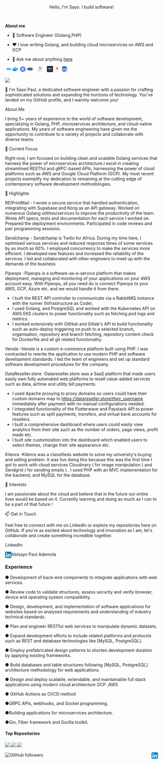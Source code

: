 <!--START_SECTION:badges-->
<!--END_SECTION:badges-->
<p align="center">
Hello, I'm Sayo. I build software!
</p>
<br />

**About me**

- 💼 Software Engineer (Golang,PHP)

- ❤️ I love writing Golang, and building cloud microservices on AWS and GCP

- 💬 Ask me about anything [here](https://github.com/sayopaul/sayopaul/issues)
<p float="left">
<code><img height="20" alt="golang" src="https://github.com/sayopaul/sayopaul/blob/main/assets/go.png"></code>
<code><img height="20" alt="docker" src="https://github.com/sayopaul/sayopaul/blob/main/assets/docker.png"></code>    
<code><img height="20" alt="kue" src="https://github.com/sayopaul/sayopaul/blob/main/assets/kube.png"></code> 
<code><img height="20" alt="php" src="https://github.com/sayopaul/sayopaul/blob/main/assets/php.png"></code>
<code><img height="20" alt="gcp" src="https://github.com/sayopaul/sayopaul/blob/main/assets/gcp.png"></code>
<code><img height="20" alt="aws" src="https://github.com/sayopaul/sayopaul/blob/main/assets/aws.png"></code>
<code><img height="20" alt="rabbitmq" src="https://github.com/sayopaul/sayopaul/blob/main/assets/rabbit.png"></code>    
<code><img height="20" alt="postgres" src="https://github.com/sayopaul/sayopaul/blob/main/assets/pg.png"></code>    
</p>
   

 <a href="https://github.com/anuraghazra/github-readme-stats"><img align="center" src="https://github-readme-stats.vercel.app/api/top-langs/?username=sayopaul&layout=compact&theme=buefy&hide_border=true" /></a> 


👋 I'm Sayo Paul, a dedicated software engineer with a passion for crafting sophisticated solutions and expanding the horizons of technology. You've landed on my GitHub profile, and I warmly welcome you!

About Me

I bring 5+ years of experience to the world of software development, specializing in Golang, PHP, microservices architecture, and cloud-native applications. My years of software engineering have given me the opportunity to contribute to a variety of projects and collaborate with diverse teams.

🔭 Current Focus

Right now, I am focused on building clean and scalable Golang services that harness the power of microservices architecture.I excel in creating streamlined RESTful and gRPC-based APIs, harnessing the power of cloud platforms such as AWS and Google Cloud Platform (GCP). My most recent projects exemplify my dedication to remaining at the cutting edge of contemporary software development methodologies.

🌟 Highlights

REIPrintMail - I wrote a secure service that handled authentication, integrating with Supabase and Kong as an API gateway.
Worked on numerous Golang utilities/services to improve the productivity of the team.
Wrote API specs, tests and documentation for each service I worked on.
Prepared the deployment environments.
Participated in code reviews and pair programming sessions.

Sendchamp - Sendchamp is Twilio for Africa. During my time here,
I optimised various services and reduced response times of some services by as much as 60%. I employed concurrency to make the services more efficient. I developed new features and increased the reliability of the services. I led and collaborated with other engineers to meet up with the demands of the business

Pipeops -Pipeops is a software-as-a-service platform that makes deployment, managing
and monitoring of your applications on your AWS account easy. With Pipeops,
all you need do is connect Pipeops to your AWS, GCP, Azure etc. and we
would handle it from there.
* I built the REST API controller to communicate via a RabbitMQ instance with
the
runner (Infrastructure as Code).
* I used Golang, and PostgreSQL and worked with the Kubernetes API on
AWS
EKS clusters to power functionality such as fetching pod logs and metrics.
* I worked extensively with GitHub and Gitlab's API to build functionality
such as auto-deploy triggering on push to a selected branch, organisation,
repository and branch fetching, repository content check for Dockerfile and all
git related functionality.


Vensle -Vensle is a custom e-commerce platform built using PHP. I was contracted
to rewrite the application to use modern PHP and software development
standards. I led the team of engineers and set up standard software
development procedures for the company.


DataReseller.store -Datareseller.store was a SaaS platform that made users easily own fully
automated web platforms
to resell value-added services such as data, airtime and utility bill payments.
* I used Apache proxying to proxy domains so users could have their custom
domains
map to https://datareseller.store/their_username immediately after payment
with no
manual configurations needed.
* I integrated functionality of the Flutterwave and Paystack API to power
features such as split payments, transfers, and virtual bank accounts for
resellers.
* I built a comprehensive dashboard where users could easily view analytics
from their site such as the number of orders, page views, profit made etc.
* I built site customization into the dashboard which enabled users to select
themes,
change their site appearance etc.


Kilenra -Kilenra was a classifieds website to solve my university's buying and selling
problem.
It was fun doing this because this was the first time I got to work with cloud
services Cloudinary ( for image manipulation ) and Sendgrid ( for sending
emails ) . I used PHP with an MVC implementation for the backend, and
MySQL for the database.


🚀 Interests

I am passionate about the cloud and believe that in the future our entire lives would be based on it.
Currently learning and doing as much as I can to be a part of that future !

📫 Get in Touch

Feel free to connect with me on LinkedIn or explore my repositories here on GitHub. If you're as excited about technology and innovation as I am, let's collaborate and create something incredible together.

LinkedIn: 

Abisayo Paul Ademola <a href="https://www.linkedin.com/in/ademola-abisayo-paul/">
  <img align="left" alt="Sayo Paul | Linkedin" width="21px" src="https://github.com/sayopaul/sayopaul/blob/main/assets/LinkedIn_icon.svg.png" />
</a>

### Experience 
<p>● Development of back-end components to integrate applications with web services.</p>
<p>● Review code to validate structures, assess security and verify browser, device and operating system compatibility.</p>
<p>● Design, development, and implementation of software applications for websites based on analysed requirements and understanding of industry technical standards.</p>
<p>● Plan and engineer RESTful web services to manipulate dynamic datasets.</p>
<p>● Expand development efforts to include related platforms and protocols such as REST and database technologies like [MySQL, PostgreSQL].</p>
<p>● Employ prefabricated design patterns to shorten development duration by applying existing frameworks.</p>
<p>● Build databases and table structures following [MySQL, PostgreSQL] architecture methodology for web applications.</p>
<p>● Design and deploy scalable, extendable, and maintainable full stack applications using modern cloud architecture GCP ,AWS</p>
<p>● GitHub Actions as CI/CD method</p>
<p>●GRPC APIs, webhooks, and Socket programming.</p>
<p>●Building applications for microservices architecture.</p>
<p>●Gin, Fiber framework and Gorilla toolkit.</p>

#### Top Repositories


<a href="https://github.com/sayopaul/paginationclass">
  <img align="center" src="https://github-readme-stats.vercel.app/api/pin/?username=sayopaul&repo=paginationclass&theme=buefy" />
</a>
<a href="https://github.com/fuadop/sendchamp">
  <img align="center" src="https://github-readme-stats.vercel.app/api/pin/?username=fuadop&repo=sendchamp" />
</a>
<a href="https://github.com/unicodeveloper/laravel-paystack">
  <img align="center" src="https://github-readme-stats.vercel.app/api/pin/?username=unicodeveloper&repo=laravel-paystack&theme=buefy" />
</a>

<br />
<br />
<img alt="GitHub followers" src="https://img.shields.io/github/followers/sayopaul">
<a href="https://www.linkedin.com/in/ademola-abisayo-paul/">
  <img align="right" alt="Sayo Paul | Linkedin" width="21px" src="https://github.com/sayopaul/sayopaul/blob/main/assets/LinkedIn_icon.svg.png" />
</a>
